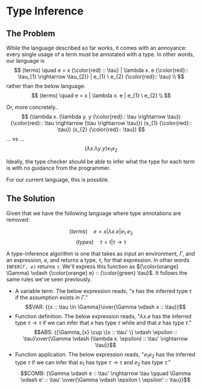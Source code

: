 # Type Inference

## The Problem

While the language described so far works, it comes with an annoyance: every single usage of a term must be annotated with a type. In other words, our language is
$$
(terms) \quad e = x {\color{red} :: \tau} | \lambda x. e {\color{red}:: \tau_{1} \rightarrow \tau_{2}} | e_{1} \ e_{2} {\color{red}:: \tau} \\
$$
rather than the below language:
$$
(terms) \quad e = x | \lambda x. e | e_{1} \ e_{2} \\
$$

Or, more concretely..
$$
(\lambda x. (\lambda y. y {\color{red}:: \tau \rightarrow \tau}) {\color{red}:: \tau \rightarrow (\tau \rightarrow \tau)}) (x_{1} {\color{red}:: \tau}) (x_{2} {\color{red}:: \tau})
$$
... vs ...
$$
(\lambda x. \lambda y. y) x_{1} x_{2}
$$

Ideally, the type checker should be able to infer what the type for each term is with no guidance from the programmer.

For our current language, this is possible.

## The Solution

Given that we have the following language where type annotations are removed:

$$
(terms) \quad e = x | \lambda x. e | e_{1} \ e_{2}
$$
$$
(types) \quad \tau = t | \tau \rightarrow \tau
$$

A type-inference algorithm is one that takes as input an environment, $\Gamma$, and an expression, $e$, and returns a type, $\tau$, for that expression. In other words <code>INFER($\Gamma$, $e$)</code> returns <code>$\tau$</code>. We'll express this function as ${\color{orange} \Gamma} \vdash {\color{orange} e} :: {\color{green} \tau}$. It follows the same rules we've seen previously.

- A variable term. The below expression reads, "$x$ has the inferred type $\tau$ if the assumption exists in $\Gamma$."
    $$VAR: {{x :: \tau \in \Gamma}\over{\Gamma \vdash x :: \tau}}$$
- Function definition. The below expression reads, "$\lambda x. e$ has the inferred type $\tau \rightarrow \tau$ if we can infer that $x$ has type $\tau$ while and that $e$ has type $\tau$."
    $$ABS: {{\Gamma_{x} \cup \{x :: \tau' \} \vdash \epsilon :: \tau}\over{\Gamma \vdash (\lambda x. \epsilon) :: \tau' \rightarrow \tau}}$$
- Function application. The below expression reads, "$e_{1} e_{2}$ has the inferred type $\tau$ if we can infer that $e_{1}$ has type $\tau \rightarrow \tau$ and $e_{2}$ has type $\tau$."
    $$COMB: {\Gamma \vdash e :: \tau' \rightarrow \tau \qquad \Gamma \vdash e' :: \tau' \over{\Gamma \vdash \epsilon \ \epsilon' :: \tau}}$$
